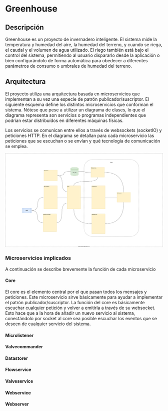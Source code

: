 # Greenhouse

## Descripción

Greenhouse es un proyecto de invernadero inteligente. El sistema mide la temperatura y humedad del aire, la humedad del terreno, y cuando se riega, el caudal y el volumen de agua utilizado. El riego también está bajo el control del sistema, permitiendo al usuario dispararlo desde la aplicación o bien configurándolo de forma automática para obedecer a diferentes parámetros de consumo o umbrales de humedad del terreno.

## Arquitectura

El proyecto utiliza una arquitectura basada en microservicios que implementan a su vez una especie de patrón publicador/suscriptor. El siguiente esquema define los distintos microservicios que conforman el sistema. Nótese que pese a utilizar un diagrama de clases, lo que el diagrama representa son servicios o programas independientes que podrían estar distribuídos en diferentes máquinas físicas.

Los servicios se comunican entre ellos a través de websockets (socketIO) y peticiones HTTP. En el diagrama se detallan para cada microservicio las peticiones que se escuchan o se envían y qué tecnología de comunicación se emplea.

![](https://raw.githubusercontent.com/alexrcas/Greenhouse/main/greenhouse_diagram.svg)

### Microservicios implicados
A continuación se describe brevemente la función de cada microservicio

#### Core
El core es el elemento central por el que pasan todos los mensajes y peticiones. Este microservicio sirve básicamente para ayudar a implementar el patrón publicador/suscriptor. La función del core es básicamente escuchar cualquier petición y volver a emitirla a través de su websocket. Esto hace que a la hora de añadir un nuevo servicio al sistema, conectándolo por socket al core sea posible escuchar los eventos que se deseen de cualquier servicio del sistema.

#### Microlistener


#### Valvecommander

#### Datastorer

#### Flowservice

#### Valveservice

#### Webservice

#### Webserver



